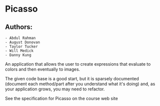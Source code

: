 # Picasso

## Authors: 
	
	- Abdul Rahman
	- August Donovan
	- Taylor Tucker
	- Will Medick
	- Danny Kung

An application that allows the user to create expressions that
evaluate to colors and then eventually to images.

The given code base is a good start, but it is sparsely documented
(document each method/part after you understand what it's doing) and,
as your application grows, you may need to refactor.

See the specification for Picasso on the course web site
